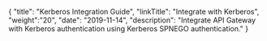 {
    "title": "Kerberos Integration Guide",
    "linkTitle": "Integrate with Kerberos",
    "weight":"20",
    "date": "2019-11-14",
    "description": "Integrate API Gateway with Kerberos authentication using Kerberos SPNEGO authentication."
}
